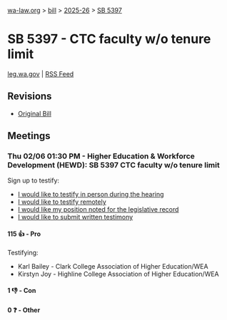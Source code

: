 [wa-law.org](/) > [bill](/bill/) > [2025-26](/bill/2025-26/) > [SB 5397](/bill/2025-26/sb/5397/)

# SB 5397 - CTC faculty w/o tenure limit
[leg.wa.gov](https://app.leg.wa.gov/billsummary?BillNumber=5397&Year=2025&Initiative=false) | [RSS Feed](./rss.xml)

## Revisions
* [Original Bill](1/)

## Meetings
### Thu 02/06 01:30 PM - Higher Education & Workforce Development (HEWD): SB 5397 CTC faculty w/o tenure limit
Sign up to testify:
* [I would like to testify in person during the hearing](https://app.leg.wa.gov/csi/Testifier/Add?chamber=House&mId=32692&aId=162763&caId=25258&tId=1)
* [I would like to testify remotely](https://app.leg.wa.gov/csi/Testifier/Add?chamber=House&mId=32692&aId=162763&caId=25258&tId=2)
* [I would like my position noted for the legislative record](https://app.leg.wa.gov/csi/Testifier/Add?chamber=House&mId=32692&aId=162763&caId=25258&tId=3)
* [I would like to submit written testimony](https://app.leg.wa.gov/csi/Testifier/Add?chamber=House&mId=32692&aId=162763&caId=25258&tId=4)

#### 115 👍 - Pro
Testifying:
* Karl Bailey - Clark College Association of Higher Education/WEA
* Kirstyn Joy - Highline College Association of Higher Education/WEA

#### 1 👎 - Con

#### 0 ❓ - Other

